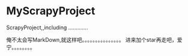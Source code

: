# MyScrapyProject
ScrapyProject,,including .............



俺不太会写MarkDown,就这样吧。。。。。。。。。。。。。。。
进来加个star再走吧，爱宁。。。。。。。。

